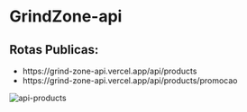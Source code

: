 ﻿# GrindZone-api
## Rotas Publicas:
<ul>
  <li>https://grind-zone-api.vercel.app/api/products</li>
  <li>https://grind-zone-api.vercel.app/api/products/promocao</li>
</ul>


![api-products](https://github.com/user-attachments/assets/e80327dc-e57b-480d-9418-f04d47e71990)
